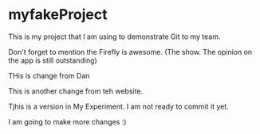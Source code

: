 # myfakeProject

This is my project that I am using to demonstrate Git to my team. 

Don't forget to mention the Firefly is awesome. (The show. The opinion on the app is still outstanding)

THis is change from Dan

This is another change from teh website.


Tjhis is a version in My Experiment. I am not ready to commit it yet.

I am going to make more changes :)
